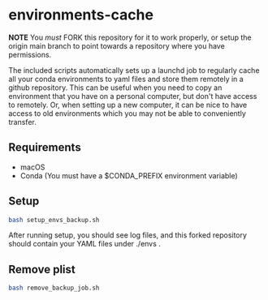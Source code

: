 # environments-cache
__NOTE__ You *must* FORK this repository for it to work properly, or setup the origin main branch to point towards a repository where you have permissions. 

The included scripts automatically sets up a launchd job to regularly cache all your conda environments to yaml files and store them remotely in a github repository. This can be useful when you need to copy an environment that you have on a personal computer, but don't have access to remotely. Or, when setting up a new computer, it can be nice to have access to old environments which you may not be able to conveniently transfer.

## Requirements
- macOS
- Conda (You must have a $CONDA_PREFIX environment variable)

## Setup
```bash
bash setup_envs_backup.sh
```

After running setup, you should see log files, and this forked repository should contain your YAML files under ./envs .

## Remove plist
```bash
bash remove_backup_job.sh
```